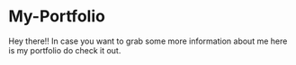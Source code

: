 # My-Portfolio
Hey there!! In case you want to grab some more information about me here is my portfolio do check it out.
